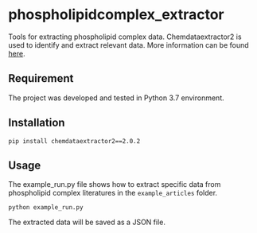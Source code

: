 # phospholipidcomplex_extractor

Tools for extracting phospholipid complex data. Chemdataextractor2 is used to identify and extract relevant data. More information can be found [here](https://github.com/CambridgeMolecularEngineering/chemdataextractor2).

## Requirement

The project was developed and tested in Python 3.7 environment.


## Installation

```
pip install chemdataextractor2==2.0.2
```

## Usage

The example_run.py file shows how to extract specific data from phospholipid complex literatures in the `example_articles` folder.
```
python example_run.py
```
The extracted data will be saved as a JSON file.
